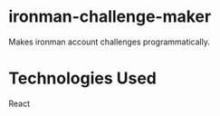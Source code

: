 # ironman-challenge-maker

Makes ironman account challenges programmatically.

# Technologies Used

React
